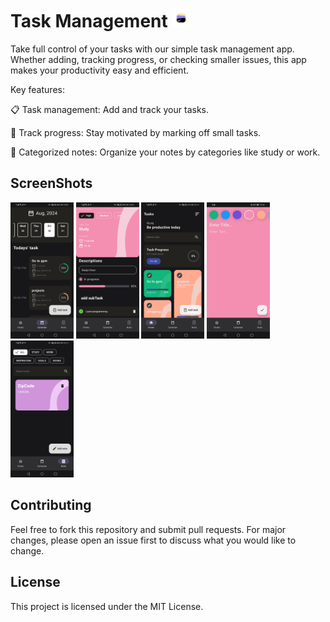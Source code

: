 # Task Management <img src="screenShots/tasky.png" alt="TaskManagement" style="vertical-align: baseline; width: 30px; height: 30px;"/>

Take full control of your tasks with our simple task management app. Whether adding, tracking progress, or checking smaller issues, this app makes your productivity easy and efficient.



Key features:



📋 Task management: Add and track your tasks.

🔄 Track progress: Stay motivated by marking off small tasks.

📝 Categorized notes: Organize your notes by categories like study or work.
## ScreenShots 

<p float="left">
  <img src="screenShots/1.jpg" width="20%" />
  <img src="screenShots/2.jpg" width="20%" />
  <img src="screenShots/3.jpg" width="20%" />
  <img src="screenShots/4.jpg" width="20%" />
    <img src="screenShots/5.jpg" width="20%" />
</p>

 ## Contributing

  Feel free to fork this repository and submit pull requests. For major changes, please open an issue first to discuss what you would like to change.

  ## License

  This project is licensed under the MIT License.

